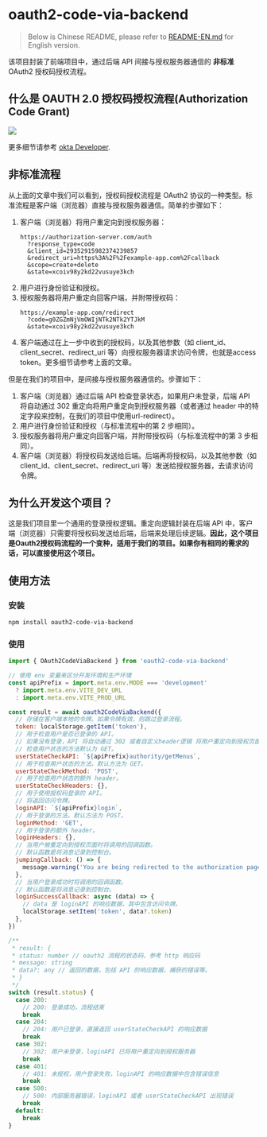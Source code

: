 # oauth2-code-via-backend

> Below is Chinese README, please refer to [README-EN.md](./README-EN.md) for English version.

该项目封装了前端项目中，通过后端 API 间接与授权服务器通信的 **非标准** OAuth2 授权码授权流程。

## 什么是 OAUTH 2.0 授权码授权流程(Authorization Code Grant)

<img src="https://images.ctfassets.net/cdy7uua7fh8z/2nbNztohyR7uMcZmnUt0VU/2c017d2a2a2cdd80f097554d33ff72dd/auth-sequence-auth-code.png"/>

更多细节请参考 [okta Developer](https://developer.okta.com/blog/2018/04/10/oauth-authorization-code-grant-type).

## 非标准流程

从上面的文章中我们可以看到，授权码授权流程是 OAuth2 协议的一种类型。标准流程是客户端（浏览器）直接与授权服务器通信。简单的步骤如下：

1. 客户端（浏览器）将用户重定向到授权服务器：
    ```
    https://authorization-server.com/auth
      ?response_type=code
      &client_id=29352915982374239857
      &redirect_uri=https%3A%2F%2Fexample-app.com%2Fcallback
      &scope=create+delete
      &state=xcoiv98y2kd22vusuye3kch
    ```
2. 用户进行身份验证和授权。
3. 授权服务器将用户重定向回客户端，并附带授权码：
    ```
    https://example-app.com/redirect
      ?code=g0ZGZmNjVmOWIjNTk2NTk2YTJkM
      &state=xcoiv98y2kd22vusuye3kch
    ```
4. 客户端通过在上一步中收到的授权码，以及其他参数（如 client_id、client_secret、redirect_uri 等）向授权服务器请求访问令牌，也就是access token。更多细节请参考上面的文章。

但是在我们的项目中，是间接与授权服务器通信的。步骤如下：

1. 客户端（浏览器）通过后端 API 检查登录状态，如果用户未登录，后端 API 将自动通过 302 重定向将用户重定向到授权服务器（或者通过 header 中的特定字段来控制，在我们的项目中使用url-redirect）。
2. 用户进行身份验证和授权（与标准流程中的第 2 步相同）。
3. 授权服务器将用户重定向回客户端，并附带授权码（与标准流程中的第 3 步相同）。
4. 客户端（浏览器）将授权码发送给后端。后端再将授权码，以及其他参数（如 client_id、client_secret、redirect_uri 等）发送给授权服务器，去请求访问令牌。

## 为什么开发这个项目？ 

这是我们项目里一个通用的登录授权逻辑。重定向逻辑封装在后端 API 中，客户端（浏览器）只需要将授权码发送给后端，后端来处理后续逻辑。**因此，这个项目是Oauth2授权码流程的一个变种，适用于我们的项目。如果你有相同的需求的话，可以直接使用这个项目。**

## 使用方法

### 安装

```bash
npm install oauth2-code-via-backend
```

### 使用

```js
import { OAuth2CodeViaBackend } from 'oauth2-code-via-backend'

// 使用 env 变量来区分开发环境和生产环境
const apiPrefix = import.meta.env.MODE === 'development'
  ? import.meta.env.VITE_DEV_URL
  : import.meta.env.VITE_PROD_URL

const result = await oauth2CodeViaBackend({
  // 存储在客户端本地的令牌。如果令牌有效，则跳过登录流程。
  token: localStorage.getItem('token'),
  // 用于检查用户是否已登录的 API。
  // 如果没有登录，API 将自动通过 302 或者自定义header逻辑 将用户重定向到授权页面。
  // 检查用户状态的方法默认为 GET。
  userStateCheckAPI: `${apiPrefix}authority/getMenus`,
  // 用于检查用户状态的方法。默认方法为 GET。
  userStateCheckMethod: 'POST',
  // 用于检查用户状态的额外 header。
  userStateCheckHeaders: {},
  // 用于使用授权码登录的 API。
  // 将返回访问令牌。
  loginAPI: `${apiPrefix}login`,
  // 用于登录的方法。默认方法为 POST。
  loginMethod: 'GET',
  // 用于登录的额外 header。
  loginHeaders: {},
  // 当用户被重定向到授权页面时将调用的回调函数。
  // 默认函数是将消息记录到控制台。
  jumpingCallback: () => {
    message.warning('You are being redirected to the authorization page..')
  },
  // 当用户登录成功时将调用的回调函数。
  // 默认函数是将消息记录到控制台。
  loginSuccessCallback: async (data) => {
    // data 是 loginAPI 的响应数据，其中包含访问令牌。
    localStorage.setItem('token', data?.token)
  },
})

/**
 * result: {
 * status: number // oauth2 流程的状态码，参考 http 响应码
 * message: string
 * data?: any // 返回的数据，包括 API 的响应数据，捕获的错误等。
 * }
 */
switch (result.status) {
  case 200:
    // 200: 登录成功，流程结束
    break
  case 204:
    // 204: 用户已登录，直接返回 userStateCheckAPI 的响应数据
    break
  case 302:
    // 302: 用户未登录，loginAPI 已将用户重定向到授权服务器
    break
  case 401:
    // 401: 未授权，用户登录失败，loginAPI 的响应数据中包含错误信息
    break
  case 500:
    // 500: 内部服务器错误，loginAPI 或者 userStateCheckAPI 出现错误
    break
  default:
    break
}
```
